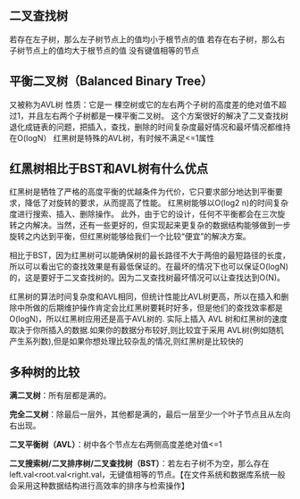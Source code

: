 
## 二叉查找树 
若存在左子树，那么左子树节点上的值均小于根节点的值
若存在右子树，那么右子树节点上的值均大于根节点的值
没有键值相等的节点

## 平衡二叉树（Balanced Binary Tree）
又被称为AVL树
性质：它是一 棵空树或它的左右两个子树的高度差的绝对值不超过1，并且左右两个子树都是一棵平衡二叉树。
这个方案很好的解决了二叉查找树退化成链表的问题，把插入，查找，删除的时间复杂度最好情况和最坏情况都维持在O(logN）
红黑树是特殊的AVL树，有时候不满足<=1属性

## 红黑树相比于BST和AVL树有什么优点
红黑树是牺牲了严格的高度平衡的优越条件为代价，它只要求部分地达到平衡要求，降低了对旋转的要求，从而提高了性能。
红黑树能够以O(log2 n)的时间复杂度进行搜索、插入、删除操作。
此外，由于它的设计，任何不平衡都会在三次旋转之内解决。当然，还有一些更好的，但实现起来更复杂的数据结构能够做到一步旋转之内达到平衡，但红黑树能够给我们一个比较“便宜”的解决方案。

相比于BST，因为红黑树可以能确保树的最长路径不大于两倍的最短路径的长度，所以可以看出它的查找效果是有最低保证的。在最坏的情况下也可以保证O(logN)的，这是要好于二叉查找树的。因为二叉查找树最坏情况可以让查找达到O(N)。

红黑树的算法时间复杂度和AVL相同，但统计性能比AVL树更高，所以在插入和删除中所做的后期维护操作肯定会比红黑树要耗时好多，但是他们的查找效率都是O(logN)，所以红黑树应用还是高于AVL树的. 实际上插入 AVL 树和红黑树的速度取决于你所插入的数据.如果你的数据分布较好,则比较宜于采用 AVL树(例如随机产生系列数),但是如果你想处理比较杂乱的情况,则红黑树是比较快的

## 多种树的比较

**满二叉树**：所有层都是满的。

**完全二叉树**：除最后一层外，其他都是满的，最后一层至少一个叶子节点且从左向右出现。

**二叉平衡树（AVL）**：树中各个节点左右两侧高度差绝对值<=1

**二叉搜索树/二叉排序树/二叉查找树（BST）**：若左右子树不为空，那么存在left.val<root.val<right.val，无键值相等的节点。【在文件系统和数据库系统一般会采用这种数据结构进行高效率的排序与检索操作】

